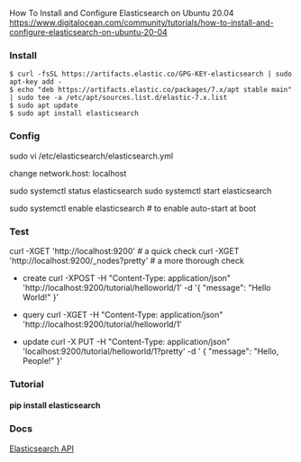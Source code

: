 How To Install and Configure Elasticsearch on Ubuntu 20.04
https://www.digitalocean.com/community/tutorials/how-to-install-and-configure-elasticsearch-on-ubuntu-20-04



### Install
```
$ curl -fsSL https://artifacts.elastic.co/GPG-KEY-elasticsearch | sudo apt-key add -
$ echo "deb https://artifacts.elastic.co/packages/7.x/apt stable main" | sudo tee -a /etc/apt/sources.list.d/elastic-7.x.list
$ sudo apt update
$ sudo apt install elasticsearch

```

### Config

sudo vi /etc/elasticsearch/elasticsearch.yml

change
network.host: localhost

sudo systemctl status elasticsearch
sudo systemctl start elasticsearch

sudo systemctl enable elasticsearch  # to enable auto-start at boot


### Test

curl -XGET 'http://localhost:9200'                # a quick check
curl -XGET 'http://localhost:9200/_nodes?pretty'   # a more thorough check

- create
curl -XPOST -H "Content-Type: application/json" 'http://localhost:9200/tutorial/helloworld/1' -d '{ "message": "Hello World!" }'

- query
curl -XGET -H "Content-Type: application/json" 'http://localhost:9200/tutorial/helloworld/1' 

- update
curl -X PUT -H "Content-Type: application/json"  'localhost:9200/tutorial/helloworld/1?pretty' -d '
{
  "message": "Hello, People!"
}'


### Tutorial

#### pip install elasticsearch

### Docs

[Elasticsearch API](https://www.elastic.co/guide/en/elasticsearch/reference/current/docs.html)